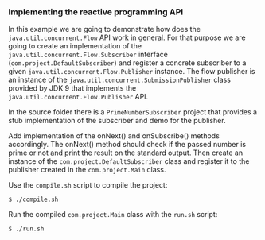### Implementing the reactive programming API

In this example we are going to demonstrate how does the `java.util.concurrent.Flow` API work in general. For that purpose we are going to create an implementation of the `java.util.concurrent.Flow.Subscriber` interface (`com.project.DefaultSubscriber`) and register a concrete subscriber to a given `java.util.concurrent.Flow.Publisher` instance. The flow publisher is an instance of the `java.util.concurrent.SubmissionPublisher` class provided by JDK 9 that implements the `java.util.concurrent.Flow.Publisher` API.

In the source folder there is a `PrimeNumberSubscriber` project that provides a stub implementation of the subscriber and demo for the publisher. 

Add implementation of the onNext() and onSubscribe() methods accordingly. The onNext() method should check if the passed number is prime or not and print the result on the standard output. Then create an instance of the `com.project.DefaultSubscriber` class and register it to the publisher created in the `com.project.Main` class.

Use the `compile.sh` script to compile the project:

    $ ./compile.sh

Run the compiled `com.project.Main` class with the `run.sh` script:
	    
    $ ./run.sh
